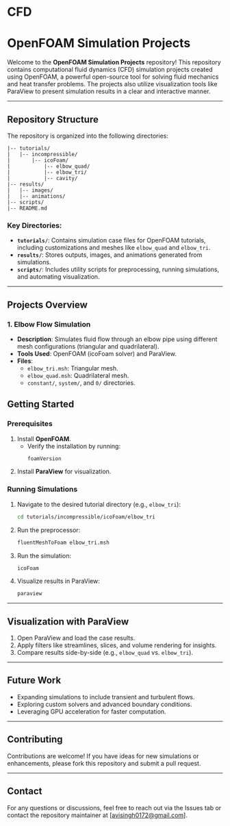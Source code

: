 # CFD
# OpenFOAM Simulation Projects

Welcome to the **OpenFOAM Simulation Projects** repository! This repository contains computational fluid dynamics (CFD) simulation projects created using OpenFOAM, a powerful open-source tool for solving fluid mechanics and heat transfer problems. The projects also utilize visualization tools like ParaView to present simulation results in a clear and interactive manner.

---

## Repository Structure

The repository is organized into the following directories:

```
|-- tutorials/
|   |-- incompressible/
|       |-- icoFoam/
|           |-- elbow_quad/
|           |-- elbow_tri/
|           |-- cavity/
|-- results/
|   |-- images/
|   |-- animations/
|-- scripts/
|-- README.md
```

### Key Directories:
- **`tutorials/`**: Contains simulation case files for OpenFOAM tutorials, including customizations and meshes like `elbow_quad` and `elbow_tri`.
- **`results/`**: Stores outputs, images, and animations generated from simulations.
- **`scripts/`**: Includes utility scripts for preprocessing, running simulations, and automating visualization.

---

## Projects Overview

### 1. **Elbow Flow Simulation**
   - **Description**: Simulates fluid flow through an elbow pipe using different mesh configurations (triangular and quadrilateral).
   - **Tools Used**: OpenFOAM (icoFoam solver) and ParaView.
   - **Files**:
     - `elbow_tri.msh`: Triangular mesh.
     - `elbow_quad.msh`: Quadrilateral mesh.
     - `constant/`, `system/`, and `0/` directories.

## Getting Started

### Prerequisites
1. Install **OpenFOAM**.
   - Verify the installation by running:
     ```bash
     foamVersion
     ```
2. Install **ParaView** for visualization.

### Running Simulations
1. Navigate to the desired tutorial directory (e.g., `elbow_tri`):
   ```bash
   cd tutorials/incompressible/icoFoam/elbow_tri
   ```
2. Run the preprocessor:
   ```bash
   fluentMeshToFoam elbow_tri.msh
   ```
3. Run the simulation:
   ```bash
   icoFoam
   ```
4. Visualize results in ParaView:
   ```bash
   paraview
   ```

---

## Visualization with ParaView

1. Open ParaView and load the case results.
2. Apply filters like streamlines, slices, and volume rendering for insights.
3. Compare results side-by-side (e.g., `elbow_quad` vs. `elbow_tri`).

---

## Future Work
- Expanding simulations to include transient and turbulent flows.
- Exploring custom solvers and advanced boundary conditions.
- Leveraging GPU acceleration for faster computation.

---

## Contributing
Contributions are welcome! If you have ideas for new simulations or enhancements, please fork this repository and submit a pull request.

---

## Contact
For any questions or discussions, feel free to reach out via the Issues tab or contact the repository maintainer at [avisingh0172@gmail.com].


